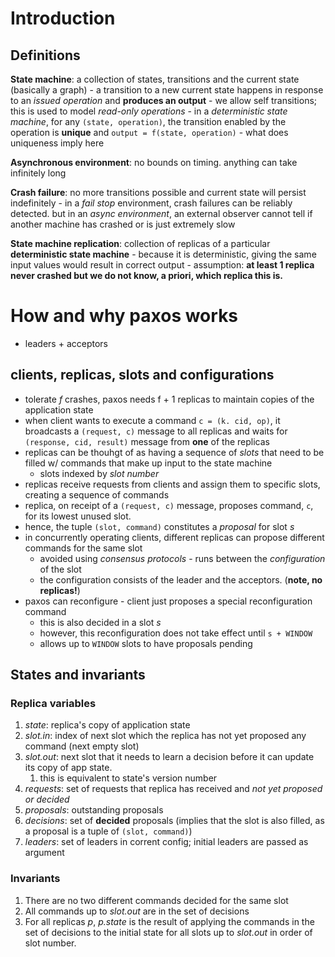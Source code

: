 # Introduction

## Definitions

**State machine**: a collection of states, transitions and the current state (basically a graph)
	- a transition to a new current state happens in response to an *issued operation* and **produces an output**
	- we allow self transitions; this is used to model *read-only operations*
	- in a *deterministic state machine*, for any `(state, operation)`, the transition enabled by the operation is **unique** and `output = f(state, operation)`
		- what does uniqueness imply here

**Asynchronous environment**: no bounds on timing. anything can take infinitely long

**Crash failure**: no more transitions possible and current state will persist indefinitely
	- in a *fail stop* environment, crash failures can be reliably detected. but in an *async environment*, an external observer cannot tell if another machine has crashed or is just extremely slow

**State machine replication**: collection of replicas of a particular **deterministic state machine**
	- because it is deterministic, giving the same input values would result in correct output
	- assumption: **at least 1 replica never crashed but we do not know, a priori, which replica this is.**

# How and why paxos works
- leaders + acceptors 

## clients, replicas, slots and configurations
- tolerate *f* crashes, paxos needs f + 1 replicas to maintain copies of the application state
- when client wants to execute a command `c = (k. cid, op)`, it broadcasts a `(request, c)` message to all replicas and waits for `(response, cid, result)` message from **one** of the replicas
- replicas can be thouhgt of as having a sequence of *slots* that need to be filled w/ commands that make up input to the state machine 
	- slots indexed by *slot number* 
- replicas receive requests from clients and assign them to specific slots, creating a sequence of commands
- replica, on receipt of a `(request, c)` message, proposes command, `c`, for its lowest unused slot.
- hence, the tuple `(slot, command)` constitutes a *proposal* for slot *s*
- in concurrently operating clients, different replicas can propose different commands for the same slot 
	- avoided using *consensus protocols* - runs between the *configuration* of the slot
	- the configuration consists of the leader and the acceptors. (**note, no replicas!**)
- paxos can reconfigure - client just proposes a special reconfiguration command 
	- this is also decided in a slot *s*
	- however, this reconfiguration does not take effect until `s + WINDOW` 
	- allows up to `WINDOW` slots to have proposals pending 

## States and invariants

### Replica variables
1. *state*: replica's copy of application state 
2. *slot.in*: index of next slot which the replica has not yet proposed any command (next empty slot) 
3. *slot.out*: next slot that it needs to learn a decision before it can update its copy of app state. 
	1. this is equivalent to state's version number 
4. *requests*: set of requests that replica has received and *not yet proposed or decided*
5. *proposals*: outstanding proposals 
6. *decisions*: set of **decided** proposals (implies that the slot is also filled, as a proposal is a tuple of `(slot, command)`) 
7. *leaders*: set of leaders in corrent config; initial leaders are passed as argument 

### Invariants

1. There are no two different commands decided for the same slot
2. All commands up to *slot.out* are in the set of decisions
3. For all replicas *p*, *p.state* is the result of applying the commands in the set of decisions to the initial state for all slots up to *slot.out* in order of slot number. 